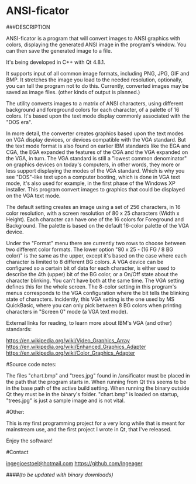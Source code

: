 ANSI-ficator
============

###DESCRIPTION

ANSI-ficator is a program that will convert images to ANSI graphics with colors,
displaying the generated ANSI image in the program's window.
You can then save the generated image to a file.
	
It's being developed in C++ with Qt 4.8.1.
	
It supports input of all common image formats, including PNG, JPG, GIF and BMP.
It stretches the image you load to the needed resolution, optionally, you can
tell the program not to do this.
Currently, converted images may be saved as image files. (other kinds of output is planned.)

The utility converts images to a matrix of ANSI characters, using different background
and foreground colors for each character, of a palette of 16 colors. It's based upon the text
mode display commonly associated with the "DOS era".
	
In more detail, the converter creates graphics based upon the text modes on
VGA display devices, or devices compatible with the VGA standard. But the text mode format is also found
on earlier IBM standards like the EGA and CGA, the EGA expanded the features of the CGA and the VGA
expanded on the VGA, in turn.
The VGA standard is still a "lowest common denominator" on graphics devices on today's computers,
in other words, they more or less support displaying the modes of the VGA standard. Which is why you see
"DOS"-like text upon a computer booting, which is done in VGA text mode, it's also used for example, in the
first phase of the Windows XP installer. This program convert images to graphics that could be displayed
on the VGA text mode.

The default setting creates an image using a set of 256 characters, in 16 color resolution,
with a screen resolution of 80 x 25 characters (Width x Height).
Each character can have one of the 16 colors for Foreground and Background.
The palette is based on the default 16-color palette of the VGA device.

Under the "Format" menu there are currently two rows to choose between two different
color formats. The lower option  "80 x 25 - (16 FG / 8 BG color)" is the same as the upper,
except it's based on the case where each character is limited to 8 different BG colors.
A VGA device can be configured so a certain bit of data for each character,
is either used to describe the 4th (upper) bit of the BG color, or a On/Off state about
the character blinking. You can't have both at the same time. The VGA setting defines
this for the whole screen. The 8-color setting in this program's menus corresponds to
the VGA configuration where the bit tells the blinking state of characters. Incidently,
this VGA setting is the one used by MS QuickBasic, where you can only pick between 8 BG
colors when printing characters in "Screen 0" mode (a VGA text mode).

External links for reading, to learn more about IBM's VGA (and other) standards:

https://en.wikipedia.org/wiki/Video_Graphics_Array
https://en.wikipedia.org/wiki/Enhanced_Graphics_Adapter
https://en.wikipedia.org/wiki/Color_Graphics_Adapter

#Source code notes:

The files "chart.bmp" and "trees.jpg" found in /ansificator must
be placed in the path that the program starts in. When running from Qt this seems to be in
the base path of the active build setting. When running the binary outside Qt they must
be in the binary's folder. "chart.bmp" is loaded on startup, "trees.jpg" is just a sample
image and is not vital.

#Other:

This is my first programming project for a very long while that is meant for mainstream use,
and the first project I wrote in Qt, that I've released.

Enjoy the software!
	
#Contact

ingegjoestoel@hotmail.com
https://github.com/Ingeager

####*(to be updated with binary downloads)*
